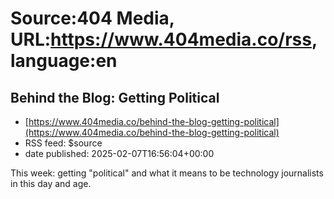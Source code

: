 # Source:404 Media, URL:https://www.404media.co/rss, language:en

## Behind the Blog: Getting Political
 - [https://www.404media.co/behind-the-blog-getting-political](https://www.404media.co/behind-the-blog-getting-political)
 - RSS feed: $source
 - date published: 2025-02-07T16:56:04+00:00

This week: getting "political" and what it means to be technology journalists in this day and age.

